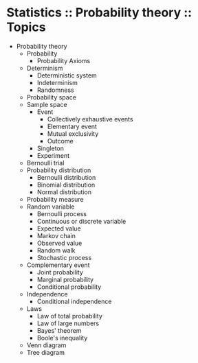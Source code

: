 # Statistics :: Probability theory :: Topics

* Probability theory
  - Probability
    - Probability Axioms
  - Determinism
    - Deterministic system
    - Indeterminism
    - Randomness
  - Probability space
  - Sample space
    - Event
      - Collectively exhaustive events
      - Elementary event
      - Mutual exclusivity
      - Outcome
    - Singleton
    - Experiment
  - Bernoulli trial
  - Probability distribution 
    - Bernoulli distribution
    - Binomial distribution
    - Normal distribution
  - Probability measure
  - Random variable
    - Bernoulli process
    - Continuous or discrete variable
    - Expected value
    - Markov chain
    - Observed value
    - Random walk
    - Stochastic process
  - Complementary event
    - Joint probability
    - Marginal probability
    - Conditional probability
  - Independence
    - Conditional independence
  - Laws
    - Law of total probability
    - Law of large numbers
    - Bayes' theorem
    - Boole's inequality
  - Venn diagram
  - Tree diagram
